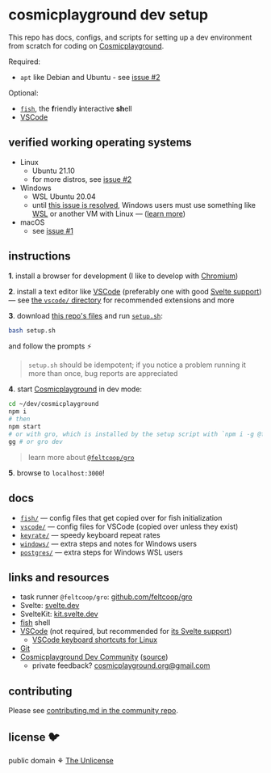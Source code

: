 # cosmicplayground dev setup

This repo has docs, configs, and scripts for setting up a dev environment from scratch
for coding on [Cosmicplayground](https://github.com/cosmicplayground/cosmicplayground).

Required:

- `apt` like Debian and Ubuntu - see [issue #2](https://github.com/cosmicplayground/setup/issues/2)

Optional:

- [`fish`](https://fishshell.com), the **f**riendly **i**nteractive **sh**ell
- [VSCode](https://code.visualstudio.com)

## verified working operating systems

- Linux
  - Ubuntu 21.10
  - for more distros, see [issue #2](https://github.com/cosmicplayground/setup/issues/2)
- Windows
  - WSL Ubuntu 20.04
  - until [this issue is resolved](https://github.com/cosmicplayground/cosmicplayground/issues/29),
    Windows users must use something like
    [WSL](https://wikipedia.org/wiki/Windows_Subsystem_for_Linux) or another VM with Linux —
    ([learn more](windows))
- macOS
  - see [issue #1](https://github.com/cosmicplayground/setup/issues/1)

## instructions

**1**. install a browser for development
  (I like to develop with [Chromium](https://www.chromium.org/Home))

**2**. install a text editor like [VSCode](https://code.visualstudio.com)
  (preferably one with good [Svelte support](https://github.com/sveltejs/language-tools)) —
  see [the `vscode/` directory](vscode) for recommended extensions and more

**3**. download
[this repo's files](https://github.com/cosmicplayground/setup/archive/refs/heads/main.zip)
and run [`setup.sh`](setup.sh):

```bash
bash setup.sh
```

and follow the prompts ⚡

> `setup.sh` should be idempotent;
> if you notice a problem running it more than once, bug reports are appreciated

**4**. start [Cosmicplayground](https://github.com/cosmicplayground/cosmicplayground) in dev mode:

```bash
cd ~/dev/cosmicplayground
npm i
# then
npm start
# or with gro, which is installed by the setup script with `npm i -g @feltcoop/gro`
gg # or gro dev
```

> learn more about [`@feltcoop/gro`](https://github.com/feltcoop/gro)

**5**. browse to `localhost:3000`!

## docs

- [`fish/`](fish) — config files that get copied over for fish initialization
- [`vscode/`](vscode) — config files for VSCode (copied over unless they exist)
- [`keyrate/`](keyrate) — speedy keyboard repeat rates
- [`windows/`](windows) — extra steps and notes for Windows users
- [`postgres/`](postgres) — extra steps for Windows WSL users

## links and resources

- task runner `@feltcoop/gro`: [github.com/feltcoop/gro](https://github.com/feltcoop/gro)
- Svelte: [svelte.dev](https://svelte.dev)
- SvelteKit: [kit.svelte.dev](https://kit.svelte.dev)
- [fish](https://fishshell.com) shell
- [VSCode](https://code.visualstudio.com) (not required, but recommended for
  [its Svelte support](https://github.com/sveltejs/language-tools))
  - [VSCode keyboard shortcuts for Linux](https://code.visualstudio.com/shortcuts/keyboard-shortcuts-linux.pdf)
- [Git](https://git-scm.com)
- [Cosmicplayground Dev Community](https://www.cosmicplayground.dev)
  ([source](https://github.com/cosmicplayground/community))
  - private feedback? <cosmicplayground.org@gmail.com>

## contributing

Please see
[contributing.md in the community repo](https://github.com/cosmicplayground/community/blob/main/contributing.md).


## license 🐦

public domain ⚘ [The Unlicense](license)
